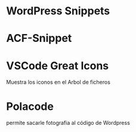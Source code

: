 #  WordPress Snippets
#  ACF-Snippet
# VSCode Great Icons
Muestra los iconos en el Arbol de ficheros
# Polacode
permite sacarle fotografia al código de Wordpress
